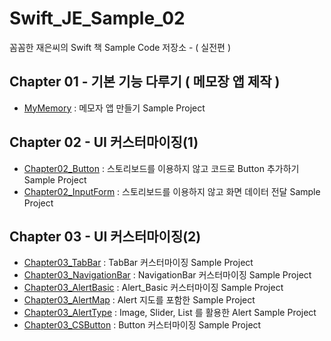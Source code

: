 # Swift_JE_Sample_02
꼼꼼한 재은씨의 Swift 책 Sample Code 저장소 - ( 실전편 )

## Chapter 01 - 기본 기능 다루기 ( 메모장 앱 제작 ) 
- [MyMemory](https://github.com/hkdong0694/Swift_JE_Sample_02/tree/master/MyMemory_01/MyMemory_01) : 메모자 앱 만들기 Sample Project

## Chapter 02 - UI 커스터마이징(1)
- [Chapter02_Button](https://github.com/hkdong0694/Swift_JE_Sample_02/tree/master/Chapter02_Button/Chapter02_Button) : 스토리보드를 이용하지 않고 코드로 Button 추가하기 Sample Project
- [Chapter02_InputForm](https://github.com/hkdong0694/Swift_JE_Sample_02/tree/master/Chapter02_InputForm/Chapter02_InputForm) : 스토리보드를 이용하지 않고 화면 데이터 전달 Sample Project

## Chapter 03 - UI 커스터마이징(2)
- [Chapter03_TabBar](https://github.com/hkdong0694/Swift_JE_Sample_02/tree/master/Chapter03_TabBar/Chapter03_TabBar) : TabBar 커스터마이징 Sample Project
- [Chapter03_NavigationBar](https://github.com/hkdong0694/Swift_JE_Sample_02/tree/master/Chapter03_NavigationBar/Chapter03_NavigationBar) : NavigationBar 커스터마이징 Sample Project
- [Chapter03_AlertBasic](https://github.com/hkdong0694/Swift_JE_Sample_02/tree/master/Chapter03_AlertBasic/Chapter03_AlertBasic) : Alert_Basic 커스터마이징 Sample Project
- [Chapter03_AlertMap](https://github.com/hkdong0694/Swift_JE_Sample_02/tree/master/Chapter03_AlertMap/Chapter03_AlertMap) : Alert 지도를 포함한 Sample Project
- [Chapter03_AlertType](https://github.com/hkdong0694/Swift_JE_Sample_02/tree/master/Chapter03_AlertImage/Chapter03_AlertImage) : Image, Slider, List 를 활용한 Alert Sample Project
- [Chapter03_CSButton](https://github.com/hkdong0694/Swift_JE_Sample_02/tree/master/Chapter03_CSButton/Chapter03_CSButton) : Button 커스터마이징 Sample Project

